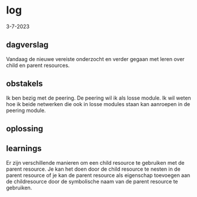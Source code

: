 # log  
3-7-2023


## dagverslag
Vandaag de nieuwe vereiste onderzocht en verder gegaan met leren over child en parent resources. 


## obstakels  
Ik ben bezig met de peering. De peering wil ik als losse module. Ik wil weten hoe ik beide netwerken die ook in losse modules staan 
kan aanroepen in de peering module. 



## oplossing  




## learnings
Er zijn verschillende manieren om een child resource te gebruiken met de parent resource. Je kan het doen door de child resource te nesten in de parent resource of je kan de parent resource als eigenschap toevoegen aan de childresource door de symbolische naam van de parent resource te gebruiken. 